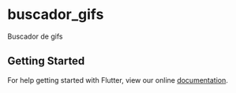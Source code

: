# buscador_gifs

Buscador de gifs 

## Getting Started

For help getting started with Flutter, view our online
[documentation](https://flutter.io/).
